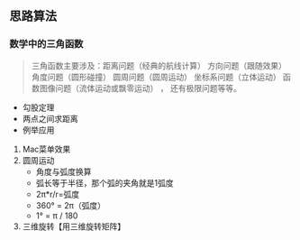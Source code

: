 ## 思路算法
### 数学中的三角函数
> 三角函数主要涉及：距离问题（经典的航线计算） 方向问题（跟随效果） 角度问题（圆形碰撞） 圆周问题（圆周运动） 坐标系问题（立体运动） 函数图像问题（流体运动或飘零运动） ， 还有极限问题等等。

- 勾股定理
- 两点之间求距离
- 例举应用
1. Mac菜单效果
2. 圆周运动
    - 角度与弧度换算
    - 弧长等于半径，那个弧的夹角就是1弧度
    - 2π*r/r=弧度
    - 360° = 2π（弧度）
    - 1° = π / 180
3. 三维旋转【用三维旋转矩阵】